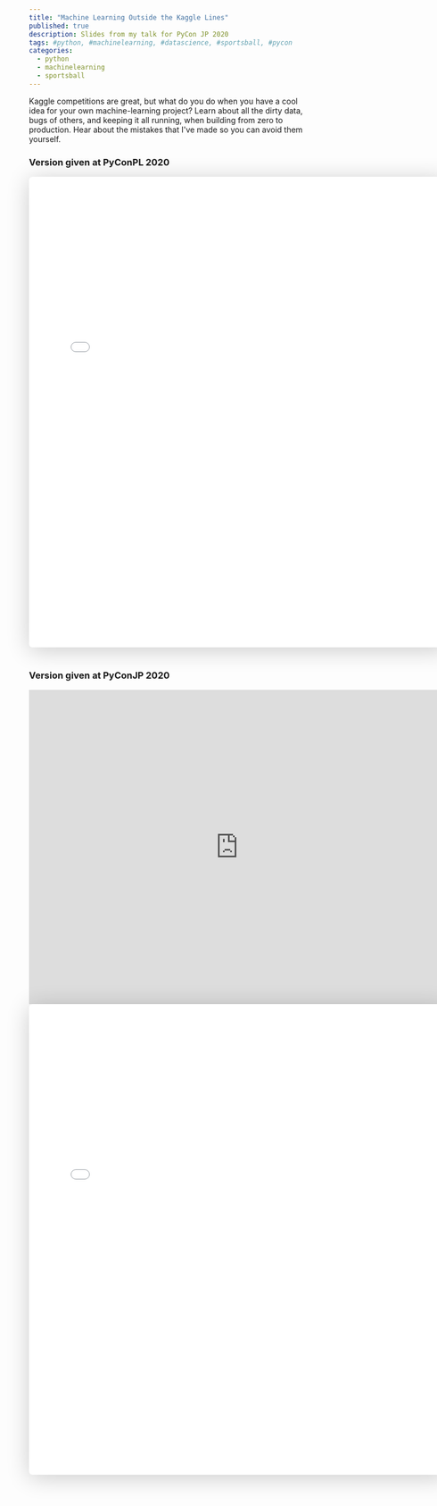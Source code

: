 ```yaml
---
title: "Machine Learning Outside the Kaggle Lines"
published: true
description: Slides from my talk for PyCon JP 2020
tags: #python, #machinelearning, #datascience, #sportsball, #pycon
categories:
  - python
  - machinelearning
  - sportsball
---
```


Kaggle competitions are great, but what do you do when you have a cool idea for your own machine-learning project? Learn about all the dirty data, bugs of others, and keeping it all running, when building from zero to production. Hear about the mistakes that I've made so you can avoid them yourself.


### Version given at PyConPL 2020

<div>
  <iframe class="speakerdeck-iframe" frameborder="0" src="//speakerdeck.com/player/1d91795d76e04ea78676022ffc60ac70?title=false&skipResize=true" allowfullscreen="true" mozallowfullscreen="true" webkitallowfullscreen="true" style="border: 0px; background: padding-box rgba(0, 0, 0, 0.1); margin: 0px; padding: 0px; border-radius: 6px; box-shadow: rgba(0, 0, 0, 0.2) 0px 5px 40px; width: 750px; height: 843px;"></iframe>
</div>
<br/>

### Version given at PyConJP 2020

<iframe width="750" height="562.5" src="http://www.youtube.com/embed/yGHEcgraabI" frameborder="0" allowfullscreen></iframe>

<div>
  <iframe class="speakerdeck-iframe" frameborder="0" src="//speakerdeck.com/player/8a295e219ab3463fb44839c6c4168c9c?title=false&skipResize=true" allowfullscreen="true" mozallowfullscreen="true" webkitallowfullscreen="true" style="border: 0px; background: padding-box rgba(0, 0, 0, 0.1); margin: 0px; padding: 0px; border-radius: 6px; box-shadow: rgba(0, 0, 0, 0.2) 0px 5px 40px; width: 750px; height: 843px;"></iframe>
</div>

